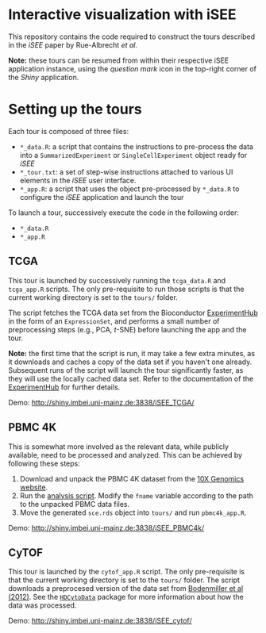 # Interactive visualization with iSEE

This repository contains the code required to construct the tours described in the _iSEE_ paper by Rue-Albrecht _et al._

**Note:** these tours can be resumed from within their respective iSEE application instance, using the _question mark_ icon in the top-right corner of the _Shiny_ application.

# Setting up the tours

Each tour is composed of three files:

- `*_data.R`: a script that contains the instructions to pre-process the data into a `SummarizedExperiment` or `SingleCellExperiment` object ready for _iSEE_
- `*_tour.txt`: a set of step-wise instructions attached to various UI elements in the _iSEE_ user interface.
- `*_app.R`: a script that uses the object pre-processed by `*_data.R` to configure the _iSEE_ application and launch the tour

To launch a tour, successively execute the code in the following order:

- `*_data.R`
- `*_app.R`

## TCGA

This tour is launched by successively running the `tcga_data.R` and `tcga_app.R` scripts.
The only pre-requisite to run those scripts is that the current working directory is set to the `tours/` folder.

The script fetches the TCGA data set from the Bioconductor [ExperimentHub](http://bioconductor.org/packages/release/bioc/html/ExperimentHub.html) in the form of an `ExpressionSet`, and performs a small number of preprocessing steps (e.g., PCA, _t_-SNE) before launching the app and the tour.

**Note:** the first time that the script is run, it may take a few extra minutes, as it downloads and caches a copy of the data set if you haven't one already. Subsequent runs of the script will launch the tour significantly faster, as they will use the locally cached data set. Refer to the documentation of the [ExperimentHub](http://bioconductor.org/packages/release/bioc/html/ExperimentHub.html) for further details.

Demo: http://shiny.imbei.uni-mainz.de:3838/iSEE_TCGA/

## PBMC 4K

This is somewhat more involved as the relevant data, while publicly available, need to be processed and analyzed.
This can be achieved by following these steps:

1. Download and unpack the PBMC 4K dataset from the [10X Genomics website](http://cf.10xgenomics.com/samples/cell-exp/2.1.0/pbmc4k/pbmc4k_raw_gene_bc_matrices.tar.gz).
2. Run the [analysis script](https://github.com/MarioniLab/EmptyDrops2017/tree/master/analysis/pbmc4k/analysis.Rmd).
Modify the `fname` variable according to the path to the unpacked PBMC data files.
3. Move the generated `sce.rds` object into `tours/` and run `pbmc4k_app.R`.

Demo: http://shiny.imbei.uni-mainz.de:3838/iSEE_PBMC4k/

## CyTOF

This tour is launched by the `cytof_app.R` script. The only pre-requisite is that the current working directory is set to the `tours/` folder. The script downloads a preprocesed version of the data set from [Bodenmiller et al (2012)](https://www.nature.com/articles/nbt.2317). See the [`HDCytoData`](http://bioconductor.org/packages/HDCytoData/) package for more information about how the data was processed. 

Demo: http://shiny.imbei.uni-mainz.de:3838/iSEE_cytof/

